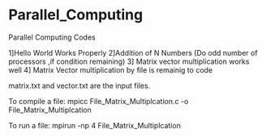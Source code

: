 # Parallel_Computing
Parallel Computing Codes 

1]Hello World Works Properly
2]Addition of N Numbers (Do odd number of processors ,if condition remaining)
3] Matrix vector multiplication works well
4] Matrix Vector multiplication by file is remainig to code

matrix.txt and vector.txt are the input files.



To compile a file:
mpicc File_Matrix_Multiplcation.c -o File_Matrix_Multiplcation

To run a file:
mpirun -np 4 File_Matrix_Multiplcation
